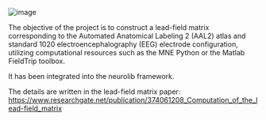 ![image](https://github.com/Wirkungstreffer/Lead-Field-Matrix/assets/35823389/79da921e-4b85-4ba9-81c3-f4d5a822c6fb)


The objective of the project is to construct a lead-field matrix corresponding to the Automated Anatomical Labeling 2 (AAL2) atlas and standard 1020 electroencephalography (EEG) electrode configuration, utilizing computational resources such as the MNE Python or the Matlab FieldTrip toolbox. 

It has been integrated into the neurolib framework.

The details are written in the lead-field matrix paper: https://www.researchgate.net/publication/374061208_Computation_of_the_lead-field_matrix
